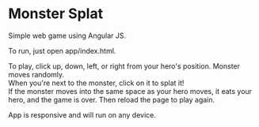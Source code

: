 Monster Splat
============

Simple web game using Angular JS.

To run, just open app/index.html.

To play, click up, down, left, or right from your hero's position.  Monster moves randomly.  
When you're next to the monster, click on it to splat it!  
If the monster moves into the same space as your hero moves, it eats your hero, and the game is over.
Then reload the page to play again.

App is responsive and will run on any device.
